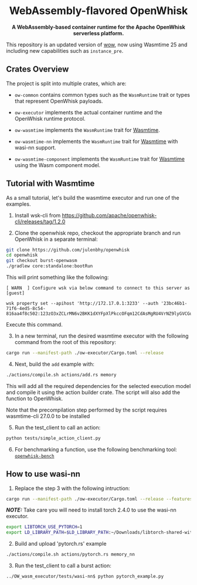 <div align="center">
  <h1>WebAssembly-flavored OpenWhisk</h1>

<strong>A WebAssembly-based container runtime for the Apache OpenWhisk serverless platform.
</strong>
</div>

This repository is an updated version of [wow](https://github.com/PhilippGackstatter/wow/tree/master), now using Wasmtime 25 and including new capabilities such as `instance_pre`.

## Crates Overview

The project is split into multiple crates, which are:

- `ow-common` contains common types such as the `WasmRuntime` trait or types that represent OpenWhisk payloads.
- `ow-executor` implements the actual container runtime and the OpenWhisk runtime protocol.
- `ow-wasmtime` implements the `WasmRuntime` trait for [Wasmtime](https://github.com/bytecodealliance/wasmtime).

- `ow-wasmtime-nn` implements the `WasmRuntime` trait for [Wasmtime](https://github.com/bytecodealliance/wasmtime) with wasi-nn support.

- `ow-wasmtime-component` implements the `WasmRuntime` trait for [Wasmtime](https://github.com/bytecodealliance/wasmtime) using the Wasm component model.

## Tutorial with Wasmtime

As a small tutorial, let's build the wasmtime executor and run one of the examples.

1. Install wsk-cli from https://github.com/apache/openwhisk-cli/releases/tag/1.2.0


2. Clone the openwhisk repo, checkout the appropriate branch and run OpenWhisk in a separate terminal:

```sh
git clone https://github.com/julenbhy/openwhisk
cd openwhisk
git checkout burst-openwasm
./gradlew core:standalone:bootRun
```

This will print something like the following:

```
[ WARN  ] Configure wsk via below command to connect to this server as [guest]

wsk property set --apihost 'http://172.17.0.1:3233' --auth '23bc46b1-71f6-4ed5-8c54-816aa4f8c502:123zO3xZCLrMN6v2BKK1dXYFpXlPkccOFqm12CdAsMgRU4VrNZ9lyGVCGuMDGIwP'
```

Execute this command.

3. In a new terminal, run the desired wasmtime executor with the following command from the root of this repository:

```sh
cargo run --manifest-path ./ow-executor/Cargo.toml --release
```

4. Next, build the `add` example with:

```sh
./actions/compile.sh actions/add.rs memory
```

This will add all the required dependencies for the selected execution model and compile it using the action builder crate. The script will also add the function to OpenWhisk.

Note that the precompilation step performed by the script requires wasmtime-cli 27.0.0 to be installed

5. Run the test_client to call an action:

```sh
python tests/simple_action_client.py
```

6. For benchmarking a function, use the following benchmarking tool:
[`openwhisk-bench`](https://github.com/julenbhy/openwhisk-bench/tree/main)


## How to use wasi-nn

1.  Replace the step 3 with the following intruction:

```sh
cargo run --manifest-path ./ow-executor/Cargo.toml --release --features wasmtime_nn 
```

**_NOTE:_**  Take care you will need to install torch 2.4.0 to use the wasi-nn executor.

```sh
export LIBTORCH_USE_PYTORCH=1
export LD_LIBRARY_PATH=$LD_LIBRARY_PATH:~/Downloads/libtorch-shared-with-deps-2.4.0+cu118/libtorch/lib
```


2. Build and upload 'pytorch.rs' example
```sh
./actions/compile.sh actions/pytorch.rs memory_nn
```

3.  Run the test_client to call a burst action:
```sh
../OW_wasm_executor/tests/wasi-nn$ python pytorch_example.py
```





